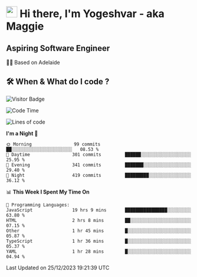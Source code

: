 <h1><img src="https://emojis.slackmojis.com/emojis/images/1531849430/4246/blob-sunglasses.gif?1531849430" width="30"/> Hi there, I'm Yogeshvar - aka Maggie</h1>

## Aspiring Software Engineer
🏂🏻  Based on Adelaide 

## 🛠 When & What do I code ?  

![Visitor Badge](https://visitor-badge.feriirawann.repl.co?username=yogeshvar&repo=yogeshvar&label=Visitors&style=plastic&color=%23457BFF&contentType=svg)

<!--START_SECTION:waka-->
![Code Time](http://img.shields.io/badge/Code%20Time-2%2C458%20hrs%2054%20mins-blue)

![Lines of code](https://img.shields.io/badge/From%20Hello%20World%20I%27ve%20Written-4.0%20million%20lines%20of%20code-blue)

**I'm a Night 🦉** 

```text
🌞 Morning                99 commits          ██░░░░░░░░░░░░░░░░░░░░░░░   08.53 % 
🌆 Daytime                301 commits         ██████░░░░░░░░░░░░░░░░░░░   25.95 % 
🌃 Evening                341 commits         ███████░░░░░░░░░░░░░░░░░░   29.40 % 
🌙 Night                  419 commits         █████████░░░░░░░░░░░░░░░░   36.12 % 
```


📊 **This Week I Spent My Time On** 

```text
💬 Programming Languages: 
JavaScript               19 hrs 9 mins       ████████████████░░░░░░░░░   63.80 % 
HTML                     2 hrs 8 mins        ██░░░░░░░░░░░░░░░░░░░░░░░   07.15 % 
Other                    1 hr 45 mins        █░░░░░░░░░░░░░░░░░░░░░░░░   05.87 % 
TypeScript               1 hr 36 mins        █░░░░░░░░░░░░░░░░░░░░░░░░   05.37 % 
YAML                     1 hr 28 mins        █░░░░░░░░░░░░░░░░░░░░░░░░   04.94 % 
```


 Last Updated on 25/12/2023 19:21:39 UTC
<!--END_SECTION:waka-->
